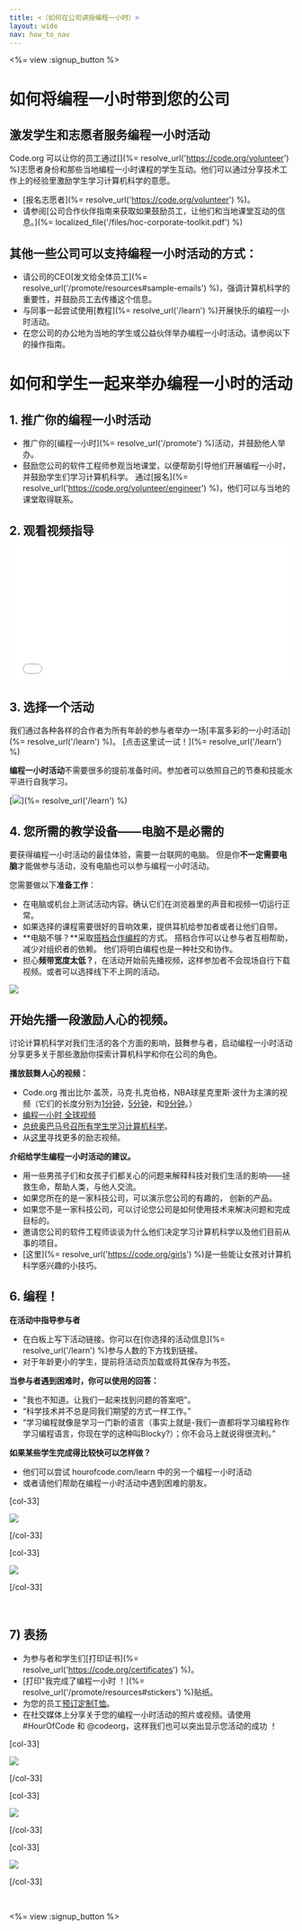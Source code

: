 ```yaml
---
title: <（如何在公司讲授编程一小时）>
layout: wide
nav: how_to_nav
---
```

<%= view :signup_button %>

# 如何将编程一小时带到您的公司

## 激发学生和志愿者服务编程一小时活动

Code.org 可以让你的员工通过[](%= resolve_url('https://code.org/volunteer') %)志愿者身份和那些当地编程一小时课程的学生互动。他们可以通过分享技术工作上的经验里激励学生学习计算机科学的意愿。

- [报名志愿者](%= resolve_url('https://code.org/volunteer') %)。
- 请参阅[公司合作伙伴指南来获取如果鼓励员工，让他们和当地课堂互动的信息。](%= localized_file('/files/hoc-corporate-toolkit.pdf') %)

## 其他一些公司可以支持编程一小时活动的方式：

- 请公司的CEO[发文给全体员工](%= resolve_url('/promote/resources#sample-emails') %)，强调计算机科学的重要性，并鼓励员工去传播这个信息。 
- 与同事一起尝试使用[教程](%= resolve_url('/learn') %)开展快乐的编程一小时活动。
- 在您公司的办公地为当地的学生或公益伙伴举办编程一小时活动。请参阅以下的操作指南。

# 如何和学生一起来举办编程一小时的活动

## 1. 推广你的编程一小时活动

- 推广你的[编程一小时](%= resolve_url('/promote') %)活动，并鼓励他人举办。
- 鼓励您公司的软件工程师参观当地课堂，以便帮助引导他们开展编程一小时，并鼓励学生们学习计算机科学。 通过[报名](%= resolve_url('https://code.org/volunteer/engineer') %)，他们可以与当地的课堂取得联系。

## 2. 观看视频指导 <iframe width="500" height="255" src="//www.youtube.com/embed/SrnvvWDm73k" frameborder="0" allowfullscreen mark="crwd-mark"></iframe> 

## 3. 选择一个活动

我们通过各种各样的合作者为所有年龄的参与者举办一场[丰富多彩的一小时活动](%= resolve_url('/learn') %)。 [点击这里试一试！](%= resolve_url('/learn') %)

**编程一小时活动**不需要很多的提前准备时间。参加者可以依照自己的节奏和技能水平进行自我学习。

[![](/images/fit-700/tutorials.png)](%= resolve_url('/learn') %)

## 4. 您所需的教学设备——电脑不是必需的

要获得编程一小时活动的最佳体验，需要一台联网的电脑。 但是你**不一定需要电脑**才能做参与活动，没有电脑也可以参与编程一小时活动。

您需要做以下**准备工作**：

- 在电脑或机台上测试活动内容。确认它们在浏览器里的声音和视频一切运行正常。
- 如果选择的课程需要很好的音响效果，提供耳机给参加者或者让他们自带。
- **电脑不够？**采取[搭档合作编程](https://www.youtube.com/watch?v=vgkahOzFH2Q)的方式。 搭档合作可以让参与者互相帮助，减少对组织者的依赖。 他们将明白编程也是一种社交和协作。
- 担心**频带宽度太低？**，在活动开始前先播视频，这样参加者不会现场自行下载视频。或者可以选择线下不上网的活动。

<img src="/images/fit-350/group_ipad.jpg" />

## 开始先播一段激励人心的视频。

讨论计算机科学对我们生活的各个方面的影响，鼓舞参与者，启动编程一小时活动 分享更多关于那些激励你探索计算机科学和你在公司的角色。

**播放鼓舞人心的视频：**

- Code.org 推出比尔·盖茨，马克·扎克伯格，NBA球星克里斯·波什为主演的视频（它们的长度分别为[1分钟](https://www.youtube.com/watch?v=qYZF6oIZtfc)，[5分钟](https://www.youtube.com/watch?v=nKIu9yen5nc)，和[9分钟](https://www.youtube.com/watch?v=dU1xS07N-FA)。）
- [编程一小时 全球视频 ](https://www.youtube.com/watch?v=KsOIlDT145A)
- [总统奥巴马号召所有学生学习计算机科学](https://www.youtube.com/watch?v=6XvmhE1J9PY)。
- 从[这里](https://www.youtube.com/playlist?list=PLzdnOPI1iJNfpD8i4Sx7U0y2MccnrNZuP)寻找更多的励志视频。

**介绍给学生编程一小时活动的建议。**

- 用一些男孩子们和女孩子们都关心的问题来解释科技对我们生活的影响——拯救生命，帮助人类，与他人交流。 
- 如果您所在的是一家科技公司，可以演示您公司的有趣的， 创新的产品。
- 如果您不是一家科技公司，可以讨论您公司是如何使用技术来解决问题和完成目标的。
- 邀请您公司的软件工程师谈谈为什么他们决定学习计算机科学以及他们目前从事的项目。
- [这里](%= resolve_url('https://code.org/girls') %)是一些能让女孩对计算机科学感兴趣的小技巧。

## 6. 编程！

**在活动中指导参与者**

- 在白板上写下活动链接。你可以在[你选择的活动信息](%= resolve_url('/learn') %)参与人数的下方找到链接。
- 对于年龄更小的学生，提前将活动页加载或将其保存为书签。

**当参与者遇到困难时，你可以使用的回答：**

- "我也不知道。让我们一起来找到问题的答案吧"。
- “科学技术并不总是同我们期望的方式一样工作。”
- “学习编程就像是学习一门新的语言（事实上就是-我们一直都将学习编程称作学习编程语言，你现在学的这种叫Blocky?）；你不会马上就说得很流利。”

**如果某些学生完成得比较快可以怎样做？**

- 他们可以尝试 hourofcode.com/learn 中的另一个编程一小时活动
- 或者请他们帮助在编程一小时活动中遇到困难的朋友。

[col-33]

![](/images/fit-250/highschoolgirls.jpeg)

[/col-33]

[col-33]

![](/images/fit-300/group_ar.jpg)

[/col-33]

<p style="clear:both">&nbsp;</p>

## 7) 表扬

- 为参与者和学生们[打印证书](%= resolve_url('https://code.org/certificates') %)。
- [打印"我完成了编程一小时 ！](%= resolve_url('/promote/resources#stickers') %)贴纸。
- 为您的员工[预订定制T恤](http://blog.code.org/post/132608499493/hour-of-code-shirts-and-more)。
- 在社交媒体上分享关于您的编程一小时活动的照片或视频。请使用 #HourOfCode 和 @codeorg，这样我们也可以突出显示您活动的成功 ！

[col-33]

![](/images/fit-250/celebrate2.jpeg)

[/col-33]

[col-33]

![](/images/fit-260/highlight-certificates.jpg)

[/col-33]

[col-33]

![](/images/fit-300/boy-certificate.jpg)

[/col-33]

<p style="clear:both">&nbsp;</p>

<%= view :signup_button %>